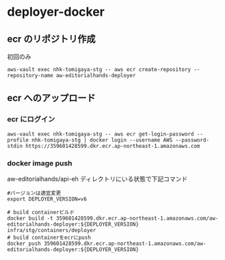 # deployer-docker

## ecr のリポジトリ作成

初回のみ

```
aws-vault exec nhk-tomigaya-stg -- aws ecr create-repository --repository-name aw-editorialhands-deployer
```

## ecr へのアップロード

### ecr にログイン

```
aws-vault exec nhk-tomigaya-stg -- aws ecr get-login-password --profile nhk-tomigaya-stg | docker login --username AWS --password-stdin https://359601428599.dkr.ecr.ap-northeast-1.amazonaws.com
```

### docker image push

aw-editorialhands/api-eh ディレクトリにいる状態で下記コマンド

```
#バージョンは適宜変更
export DEPLOYER_VERSION=v6

# build containerビルド
docker build -t 359601428599.dkr.ecr.ap-northeast-1.amazonaws.com/aw-editorialhands-deployer:${DEPLOYER_VERSION} infra/stg/containers/deployer
# build containerをecrにpush
docker push 359601428599.dkr.ecr.ap-northeast-1.amazonaws.com/aw-editorialhands-deployer:${DEPLOYER_VERSION}
```
